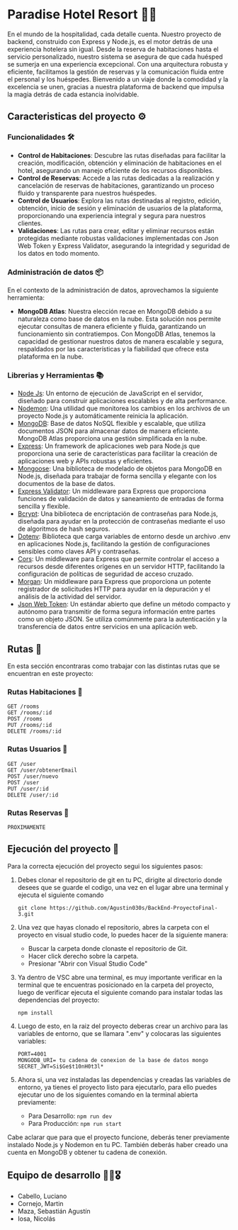 # Paradise Hotel Resort 🏨🌴

En el mundo de la hospitalidad, cada detalle cuenta. Nuestro proyecto de backend, construido con Express y Node.js, es el motor detrás de una experiencia hotelera sin igual. Desde la reserva de habitaciones hasta el servicio personalizado, nuestro sistema se asegura de que cada huésped se sumerja en una experiencia excepcional. Con una arquitectura robusta y eficiente, facilitamos la gestión de reservas y la comunicación fluida entre el personal y los huéspedes. Bienvenido a un viaje donde la comodidad y la excelencia se unen, gracias a nuestra plataforma de backend que impulsa la magia detrás de cada estancia inolvidable.

## Caracteristicas del proyecto ⚙️

### Funcionalidades 🛠️

- **Control de Habitaciones**: Descubre las rutas diseñadas para facilitar la creación, modificación, obtención y eliminación de habitaciones en el hotel, asegurando un manejo eficiente de los recursos disponibles.
- **Control de Reservas**: Accede a las rutas dedicadas a la realización y cancelación de reservas de habitaciones, garantizando un proceso fluido y transparente para nuestros huéspedes.
- **Control de Usuarios**: Explora las rutas destinadas al registro, edición, obtención, inicio de sesión y eliminación de usuarios de la plataforma, proporcionando una experiencia integral y segura para nuestros clientes.
- **Validaciones**: Las rutas para crear, editar y eliminar recursos están protegidas mediante robustas validaciones implementadas con Json Web Token y Express Validator, asegurando la integridad y seguridad de los datos en todo momento.

### Administración de datos 📦

En el contexto de la administración de datos, aprovechamos la siguiente herramienta:

- **MongoDB Atlas**: Nuestra elección recae en MongoDB debido a su naturaleza como base de datos en la nube. Esta solución nos permite ejecutar consultas de manera eficiente y fluida, garantizando un funcionamiento sin contratiempos. Con MongoDB Atlas, tenemos la capacidad de gestionar nuestros datos de manera escalable y segura, respaldados por las características y la fiabilidad que ofrece esta plataforma en la nube.

### Librerias y Herramientas 📚

- [Node Js](https://nodejs.org/en): Un entorno de ejecución de JavaScript en el servidor, diseñado para construir aplicaciones escalables y de alta performance.
- [Nodemon](https://nodemon.io/): Una utilidad que monitorea los cambios en los archivos de un proyecto Node.js y automáticamente reinicia la aplicación.
- [MongoDB](https://www.mongodb.com/atlas/database): Base de datos NoSQL flexible y escalable, que utiliza documentos JSON para almacenar datos de manera eficiente. MongoDB Atlas proporciona una gestión simplificada en la nube.
- [Express](https://expressjs.com/es/starter/installing.html): Un framework de aplicaciones web para Node.js que proporciona una serie de características para facilitar la creación de aplicaciones web y APIs robustas y eficientes.
- [Mongoose](https://mongoosejs.com/): Una biblioteca de modelado de objetos para MongoDB en Node.js, diseñada para trabajar de forma sencilla y elegante con los documentos de la base de datos.
- [Express Validator](https://express-validator.github.io/docs/): Un middleware para Express que proporciona funciones de validación de datos y saneamiento de entradas de forma sencilla y flexible.
- [Bcrypt](https://www.npmjs.com/package/bcrypt): Una biblioteca de encriptación de contraseñas para Node.js, diseñada para ayudar en la protección de contraseñas mediante el uso de algoritmos de hash seguros.
- [Dotenv](https://www.npmjs.com/package/dotenv): Biblioteca que carga variables de entorno desde un archivo .env en aplicaciones Node.js, facilitando la gestión de configuraciones sensibles como claves API y contraseñas.
- [Cors](https://github.com/expressjs/cors#readme): Un middleware para Express que permite controlar el acceso a recursos desde diferentes orígenes en un servidor HTTP, facilitando la configuración de políticas de seguridad de acceso cruzado.
- [Morgan](https://github.com/expressjs/morgan): Un middleware para Express que proporciona un potente registrador de solicitudes HTTP para ayudar en la depuración y el análisis de la actividad del servidor.
- [Json Web Token](https://jwt.io/): Un estándar abierto que define un método compacto y autónomo para transmitir de forma segura información entre partes como un objeto JSON. Se utiliza comúnmente para la autenticación y la transferencia de datos entre servicios en una aplicación web.

## Rutas 🔧
En esta sección encontraras como trabajar con las distintas rutas que se encuentran en este proyecto: 
### Rutas Habitaciones 🏢
```
GET /rooms
GET /rooms/:id
POST /rooms
PUT /rooms/:id
DELETE /rooms/:id
```
### Rutas Usuarios 👥
```
GET /user
GET /user/obtenerEmail
POST /user/nuevo
POST /user
PUT /user/:id
DELETE /user/:id
```
### Rutas Reservas 📆
```
PROXIMAMENTE
```

## Ejecución del proyecto 🚀
Para la correcta ejecución del proyecto segui los siguientes pasos:

1. Debes clonar el repositorio de git en tu PC, dirigite al directorio donde desees que se guarde el codigo, una vez en el lugar abre una terminal y ejecuta el siguiente comando 

    ```git clone https://github.com/Agustin030s/BackEnd-ProyectoFinal-3.git```

2. Una vez que hayas clonado el repositorio, abres la carpeta con el proyecto en visual studio code, lo puedes hacer de la siguiente manera:

    - Buscar la carpeta donde clonaste el repositorio de Git.
    - Hacer click derecho sobre la carpeta.
    - Presionar "Abrir con Visual Studio Code" 

3. Ya dentro de VSC abre una terminal, es muy importante verificar en la terminal que te encuentras posicionado en la carpeta del proyecto, luego de verificar ejecuta el siguiente comando para instalar todas las dependencias del proyecto:

    ```
    npm install
    ```

4. Luego de esto, en la raiz del proyecto deberas crear un archivo para las variables de entorno, que se llamara ".env" y colocaras las siguientes variables: 

    ```
    PORT=4001
    MONGODB_URI= tu cadena de conexion de la base de datos mongo
    SECRET_JWT=Si$Ge$t10nH0t3l*
    ```

5. Ahora si, una vez instaladas las dependencias y creadas las variables de entorno, ya tienes el proyecto listo para ejecutarlo, para ello puedes ejecutar uno de los siguientes comando en la terminal abierta previamente:

    - Para Desarrollo: ```npm run dev```
    - Para Producción: ```npm run start```   

Cabe aclarar que para que el proyecto funcione, deberás tener previamente instalado Node.js y Nodemon en tu PC. También deberás haber creado una cuenta en MongoDB y obtener tu cadena de conexión.

## Equipo de desarrollo 🧑‍💻🎖️
- Cabello, Luciano
- Cornejo, Martin
- Maza, Sebastián Agustín
- Iosa, Nicolás